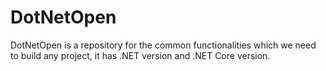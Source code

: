 # DotNetOpen
DotNetOpen is a repository for the common functionalities which we need to build any project, it has .NET version and .NET Core version.
